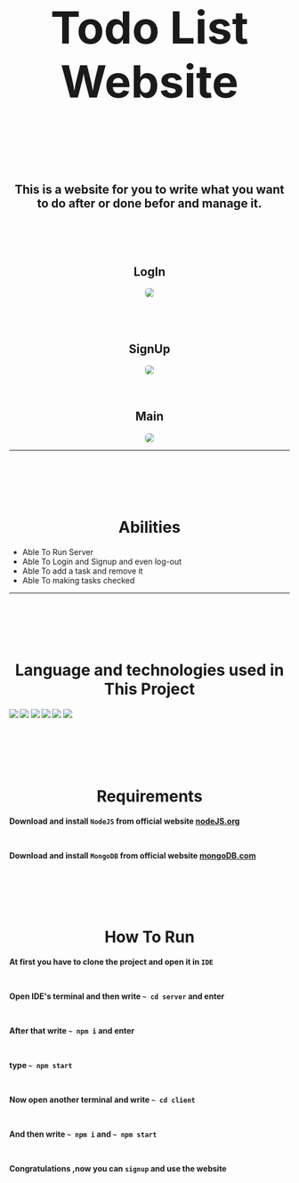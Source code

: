 <h1 align='center' style="font-size:5rem"><b>Todo List Website</b></h1>

</div>
<br><br><br>
<h2 align='center'>
    This is a website for you to write what you want to do after or done befor and manage it.
</h2>

<br><br><br>
<div align='center'>
    <h2>LogIn</h2>
    <img style='border-radius:5px' src="https://github.com/0AliReza0/todo-list-website/blob/4ac8d06ecaf8bd2fa73d0bc4e820c2871dae92b5/public/images/Screenshot%202022-06-17%20205307.png"></img>
    <br>
    <br><br><br>
    <h2>SignUp</h2>
    <img style='border-radius:5px' src="https://github.com/0AliReza0/todo-list-website/blob/4ac8d06ecaf8bd2fa73d0bc4e820c2871dae92b5/public/images/Screenshot%202022-06-17%20205328.png"></img>
    <br><br><br>
    <h2>Main</h2>
    <img style='border-radius:5px' src="https://github.com/0AliReza0/todo-list-website/blob/bf8e78f50ecac4cb919de828eac66acd63ca2d3c/images/main.png"></img>
</div>
<hr>

<br><br><br><br>

<h1 align='center'><b>Abilities</b></h1>

<ul>
<li> Able To Run Server</li>
<li> Able To Login and Signup and even log-out</li>
<li> Able To add a task and remove it</li>
<li> Able To making tasks checked</li>
  </ul>

<hr>
<br><br><br><br>
<h1 align='center'><b>Language and technologies used in This Project</h1>
<img src="https://img.shields.io/badge/MongoDB-%234ea94b.svg?style=for-the-badge&logo=mongodb&logoColor=white"></img>
<img src="https://img.shields.io/badge/NPM-%23000000.svg?style=for-the-badge&logo=npm&logoColor=white"></img>
<img src="https://img.shields.io/badge/html5-%23E34F26.svg?style=for-the-badge&logo=html5&logoColor=white"></img>
<img src="https://img.shields.io/badge/css3-%231572B6.svg?style=for-the-badge&logo=css3&logoColor=white"></img>
<img src="https://img.shields.io/badge/javascript-%23323330.svg?style=for-the-badge&logo=javascript&logoColor=%23F7DF1E"></img>
<img src="https://img.shields.io/badge/github-%23121011.svg?style=for-the-badge&logo=github&logoColor=white"></img>


<br><br><br><br>

<h1 align='center'><b>Requirements</b></h1>

Download and install ``NodeJS`` from official website <a href="https://nodejs.org/">nodeJS.org</a>

<br>

Download and install ``MongoDB`` from official website <a href="https://www.mongodb.com/try/download/community">mongoDB.com</a>


<br><br><br><br>

<h1 align='center'><b>How To Run</b></h1>

At first you have to clone the project and open it in ``IDE``

<br>

Open IDE's terminal and then write  ``~ cd server`` and enter

<br>

After that write  ``~ npm i`` and enter

<br>

type ``~ npm start``

<br>

Now open another terminal and write ``~ cd client``

<br>

And then write ``~ npm i`` and ``~ npm start``

<br>

Congratulations ,now you can ``signup`` and use the website
